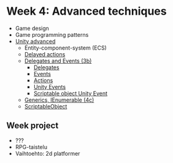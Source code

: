 # Week 4: Advanced techniques

- Game design
- Game programming patterns
- [Unity advanced](#unity-advanced)
	- Entity-component-system (ECS)
	- [Delayed actions](#delayed-actions)
	- [Delegates and Events (3b)](#delegates-and-events-3b)
		- [Delegates](#delegates)
		- [Events](#events)
		- [Actions](#actions)
		- [Unity Events](#unity-events)
		- [Scriptable object Unity Event](#scriptable-object-unity-event)
	- [Generics, IEnumerable (4c)](#generics-ienumerable-4c)
	- [ScriptableObject](#scriptableobject)
	
## Week project
- ???
- RPG-taistelu
- Vaihtoehto: 2d platformer